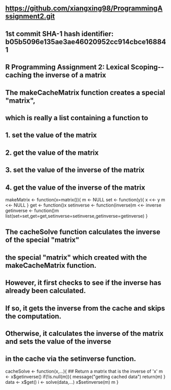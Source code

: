 ## https://github.com/xiangxing98/ProgrammingAssignment2.git
## 1st commit SHA-1 hash identifier: b05b5096e135ae3ae46020952cc914cbce168841
## R Programming Assignment 2: Lexical Scoping--caching the inverse of a matrix

## The makeCacheMatrix function creates a special "matrix",
## which is really a list containing a function to
## 1. set the value of the matrix
## 2. get the value of the matrix
## 3. set the value of the inverse of the matrix
## 4. get the value of the inverse of the matrix
makeMatrix <- function(x=matrix()){
    m <- NULL
    set <- function(y){
      x <<- y
      m <<- NULL
    }
    get <- function()x
    setinverse <- function(inverse)m <<- inverse
    getinverse <- function()m
    list(set=set,get=get,setinverse=setinverse,getinverse=getinverse)
}

## The cacheSolve function calculates the inverse of the special "matrix"
## the special "matrix" which created with the makeCacheMatrix function.
## However, it first checks to see if the inverse has already been calculated.
## If so, it gets the inverse from the cache and skips the computation.
## Otherwise, it calculates the inverse of the matrix and sets the value of the inverse
## in the cache via the setinverse function.

cacheSolve <- function(x,...){
        ## Return a matrix that is the inverse of 'x'
        m <- x$getinverse()
        if(!is.null(m)){
            message("getting cached data")
            return(m)
        }
        data <- x$get()
        i <- solve(data,...)
        x$setinverse(m)
        m
    }
    
